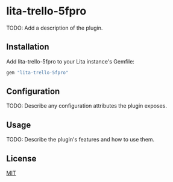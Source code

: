 # lita-trello-5fpro

TODO: Add a description of the plugin.

## Installation

Add lita-trello-5fpro to your Lita instance's Gemfile:

``` ruby
gem "lita-trello-5fpro"
```

## Configuration

TODO: Describe any configuration attributes the plugin exposes.

## Usage

TODO: Describe the plugin's features and how to use them.

## License

[MIT](http://opensource.org/licenses/MIT)
